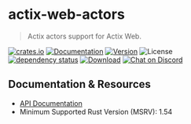 # actix-web-actors

> Actix actors support for Actix Web.

[![crates.io](https://img.shields.io/crates/v/actix-web-actors?label=latest)](https://crates.io/crates/actix-web-actors)
[![Documentation](https://docs.rs/actix-web-actors/badge.svg?version=4.0.0-beta.9)](https://docs.rs/actix-web-actors/4.0.0-beta.9)
[![Version](https://img.shields.io/badge/rustc-1.54+-ab6000.svg)](https://blog.rust-lang.org/2021/05/06/Rust-1.54.0.html)
![License](https://img.shields.io/crates/l/actix-web-actors.svg)
<br />
[![dependency status](https://deps.rs/crate/actix-web-actors/4.0.0-beta.9/status.svg)](https://deps.rs/crate/actix-web-actors/4.0.0-beta.9)
[![Download](https://img.shields.io/crates/d/actix-web-actors.svg)](https://crates.io/crates/actix-web-actors)
[![Chat on Discord](https://img.shields.io/discord/771444961383153695?label=chat&logo=discord)](https://discord.gg/NWpN5mmg3x)

## Documentation & Resources

- [API Documentation](https://docs.rs/actix-web-actors)
- Minimum Supported Rust Version (MSRV): 1.54
